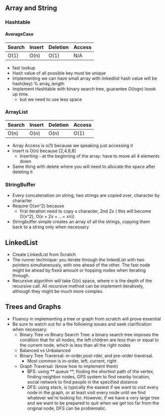 ## Array and String
### Hashtable
#### AverageCase
| Search | Insert | Deletion | Access |
| ------ | ------ | -------- | ------ |
|   O(1) |   O(n) |   O(1)   |  N/A
- fast lookup
- Hash value of all possible key must be unique
- Implementing we can have small array with linkedlist
hash value will be hash(key) % array_length
- Implement Hashtable with binary search tree, 
guarantee O(logn) loook up time.
    * but we need to use less space

### ArrayList
| Search | Insert | Deletion | Access |
| ------ | ------ | -------- | ------ |
| O(n)   |  O(n)  | O(n)     |  O(1)  |


- Array Access is o(1) because we speaking just accessing it
- insert is O(n) because [2,4,6,8]
    * Inserting - at the beginning of the array: have to move all 4 elements down
- Same thing with delete where you will need to allocate the space after
deleting it



### StringBuffer
- Every concatenation on string, two strings are copied
over, character by character
- Require O(xn^2) because 
    * first iteration need to copy x character, 2nd 2x
    ( this will become O(x^2), O(x + 2x + ...+ xn))
- Stringbuffer simple creates an array of all the strings,
copying them back to a string only when necessary


## LinkedList
- Create LinkedList from Scratch
- The runner technique: you iterate through the linkedList with two
pointers simultaneously, with one ahead of the other. The fast node might be 
ahead by fixed amount or hopping nodes when iterating through. 
- Recursive algorithm will take O(n) space, where n is the depth of the 
recursive call. All recursive method can be implement iteratively, although
they might be much more complex.


## Trees and Graphs
- Fluency in implementing a tree or graph from scratch will prove essential
- Be sure to watch out for a the following issues and seek clarification
when necessary:
    * Binary Tree vs Binary Search Tree:
    a binary search tree imposes the condition that for all nodes, the left
    children are less than or equal to the current node, which is less than all the right nodes
    * Balanced vs Unbalanced
    * Binary Tree Traversal: in-order,post-rder,
    and pre-order traversal.
        * Most common is in-order, left, current, right
    * Graph Traversal: (know how to implement them)
        * BFS: using ** queue **, finding the shortest path of the vertex, finding neighbor nodes,
        GPS system to find nearby location, social network to find people in the specified
        distance
        * DFS: using stack, is typically the easiest if we want to visit every node
        in the graph, or at least visit every node until we find whatever we're looking
        for. However, if we have a very large tree and we want to be prepared to
            quit when we get too far from the original node, DFS can be problematic.
